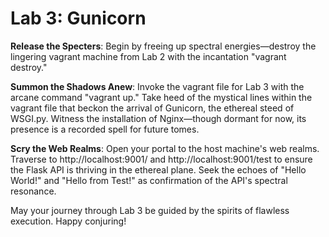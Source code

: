 # Lab 3: Gunicorn

**Release the Specters**: Begin by freeing up spectral energies—destroy the lingering vagrant machine from Lab 2 with the incantation "vagrant destroy."

**Summon the Shadows Anew**: Invoke the vagrant file for Lab 3 with the arcane command "vagrant up." Take heed of the mystical lines within the vagrant file that beckon the arrival of Gunicorn, the ethereal steed of WSGI.py. Witness the installation of Nginx—though dormant for now, its presence is a recorded spell for future tomes.

**Scry the Web Realms**: Open your portal to the host machine's web realms. Traverse to http://localhost:9001/ and http://localhost:9001/test to ensure the Flask API is thriving in the ethereal plane. Seek the echoes of "Hello World!" and "Hello from Test!" as confirmation of the API's spectral resonance.

May your journey through Lab 3 be guided by the spirits of flawless execution. Happy conjuring!